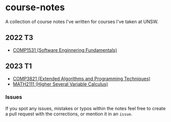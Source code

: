 # course-notes

A collection of course notes I've written for courses I've taken at UNSW.

## 2022 T3

- [COMP1531 (Software Enginnering Fundamentals)](./comp1531/COMP1531.pdf)

## 2023 T1

- [COMP3821 (Extended Algorithms and Programming Techniques)](./comp3821/COMP3821.pdf)
- [MATH2111 (Higher Several Variable Calculus)](./math2111/MATH2111.pdf)

### Issues

If you spot any issues, mistakes or typos within the notes feel free to create a pull request with the corrections, or mention it in an `issue`.
